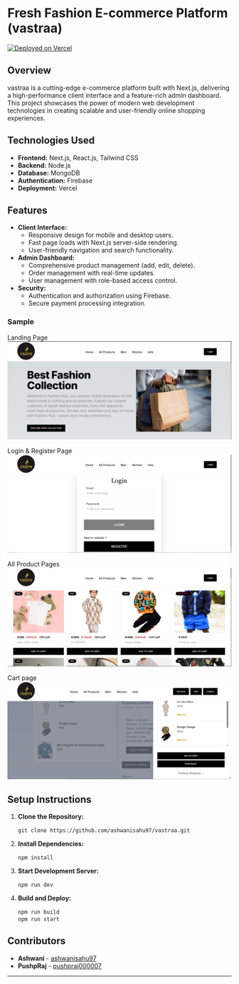 # Fresh Fashion E-commerce Platform (vastraa)

[![Deployed on Vercel](https://vercel.com/button)](https://vastraa-olive.vercel.app/)

## Overview

vastraa is a cutting-edge e-commerce platform built with Next.js, delivering a high-performance client interface and a feature-rich admin dashboard. This project showcases the power of modern web development technologies in creating scalable and user-friendly online shopping experiences.

## Technologies Used

*   **Frontend:** Next.js, React.js, Tailwind CSS
*   **Backend:** Node.js
*   **Database:** MongoDB
*   **Authentication:** Firebase
*   **Deployment:** Vercel

## Features

*   **Client Interface:**
    *   Responsive design for mobile and desktop users.
    *   Fast page loads with Next.js server-side rendering.
    *   User-friendly navigation and search functionality.
*   **Admin Dashboard:**
    *   Comprehensive product management (add, edit, delete).
    *   Order management with real-time updates.
    *   User management with role-based access control.
*   **Security:**
    *   Authentication and authorization using Firebase.
    *   Secure payment processing integration.
 
      
### Sample 
Landing Page 
<img width="959" alt="image" src="https://raw.githubusercontent.com/ashwanisahu97/educity/refs/heads/main/LandingPage.png">

Login & Register Page 
<img width="957" alt="image" src="https://raw.githubusercontent.com/ashwanisahu97/educity/refs/heads/main/LoginPage.png">

All Product Pages 
![image](https://raw.githubusercontent.com/ashwanisahu97/educity/refs/heads/main/allProductPage.png)

Cart page 
![image](https://raw.githubusercontent.com/ashwanisahu97/educity/refs/heads/main/cartPage.png)


## Setup Instructions

1.  **Clone the Repository:**

    ```
    git clone https://github.com/ashwanisahu97/vastraa.git
    ```

2.  **Install Dependencies:**

    ```
    npm install
    ```

3.  **Start Development Server:**

    ```
    npm run dev
    ```

4.  **Build and Deploy:**

    ```
    npm run build
    npm run start
    ```

## Contributors

*   **Ashwani** - [ashwanisahu97](https://github.com/ashwanisahu97)
*   **PushpRaj** - [pushpraj000007](https://github.com/pushpraj000007)

---
